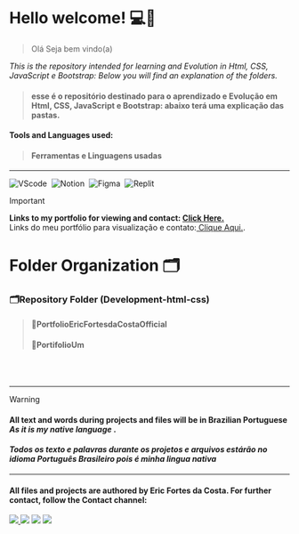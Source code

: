 
# Hello welcome! 💻📱
> Olá Seja bem vindo(a)

*This is the repository intended for learning and Evolution in Html, CSS, JavaScript e Bootstrap:
Below you will find an explanation of the folders.* 
>####  esse é o repositório destinado para o aprendizado e Evolução em Html, CSS, JavaScript e Bootstrap: abaixo terá uma explicação das pastas.

#### Tools and Languages ​​used:
>#### Ferramentas e Linguagens usadas
<hr>

![VScode](https://img.shields.io/badge/vscode-4285F4?style=for-the-badge&logo=vscode&logoColor=white)&nbsp;
![Notion](https://img.shields.io/badge/Notion-000000?style=for-the-badge&logo=notion&logoColor=white)&nbsp;
![Figma](https://img.shields.io/badge/Figma-000514?style=for-the-badge&logo=figma&logoColor=white)&nbsp;
![Replit](https://img.shields.io/badge/Replit-E97A17?style=for-the-badge&logo=replit&logoColor=white)&nbsp;

> [!IMPORTANT]
> **Links to my portfolio for viewing and contact: <a href="https://portifolioericcosta.netlify.app/"> Click Here.</a>** <br>
> Links do meu portfólio para visualização e contato:<a href="https://portifolioericcosta.netlify.app/"> Clique Aqui.</a>.



# Folder Organization 🗂
### 🗂Repository Folder (Development-html-css)<br/>
>#### 📂PortfolioEricFortesdaCostaOfficial<br/>                                          
>#### 📂PortifolioUm<br/>                                          

<br>
<br>
<hr>

> [!WARNING]
> #### All text and words during projects and files will be in Brazilian Portuguese *As it is my native language* .
> #### *Todos os texto e palavras durante os projetos e arquivos estárão no idioma Português Brasileiro pois é minha lingua nativa*

___
#### All files and projects are authored by Eric Fortes da Costa. For further contact, follow the Contact channel:<br>
<div> 
<a href="https://www.instagram.com/ericfortesdev/" target="_blank"><img src="https://img.shields.io/badge/-Instagram-%23E4405F?style=for-the-badge&logo=instagram&logoColor=white">
</a>
<a href = "mailto:ericcostaf.w@gmail.com?subject=&body="> <img src="https://img.shields.io/badge/-Gmail-%23333?style=for-the-badge&logo=gmail&logoColor=white" target="_blank"></a>
<a href="https://www.linkedin.com/in/ericcostaw/" target="_blank"><img src="https://img.shields.io/badge/-LinkedIn-%230077B5?style=for-the-badge&logo=linkedin&logoColor=white"  target="_blank"></a> 
<a href="https://portifolioericcosta.netlify.app/" target="_blank"><img src="https://img.shields.io/badge/Portifólio-39457E?logo=git&logoColor=white&style=for-the-badge"  target="_blank"></a> 
</div>&nbsp;&nbsp;
